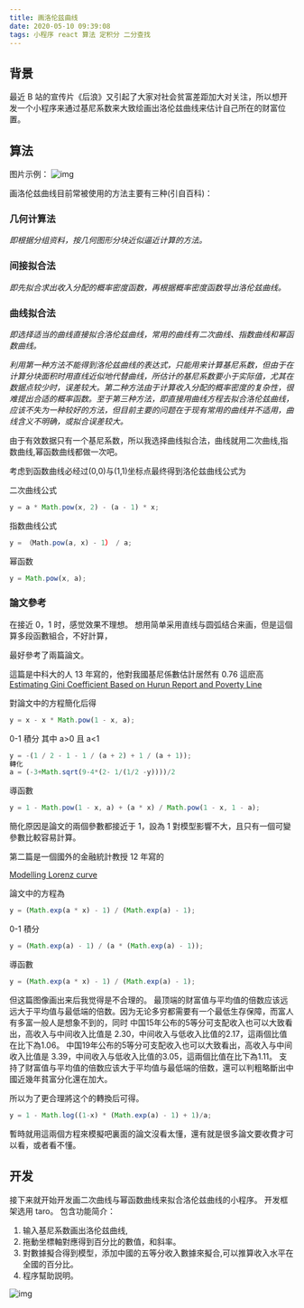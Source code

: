 ```yaml
---
title: 画洛伦兹曲线
date: 2020-05-10 09:39:08
tags: 小程序 react 算法 定积分 二分查找
---
```


## 背景

最近 B 站的宣传片《后浪》又引起了大家对社会贫富差距加大对关注，所以想开发一个小程序来通过基尼系数来大致绘画出洛伦兹曲线来估计自己所在的财富位置。

## 算法

图片示例：
![img](https://wiki.mbalib.com/w/images/f/f2/%E6%B4%9B%E4%BC%A6%E5%85%B9%E6%9B%B2%E7%BA%BF.jpg)

画洛伦兹曲线目前常被使用的方法主要有三种(引自百科)：

### 几何计算法

_即根据分组资料，按几何图形分块近似逼近计算的方法。_

### 间接拟合法

_即先拟合求出收入分配的概率密度函数，再根据概率密度函数导出洛伦兹曲线。_

### 曲线拟合法

_即选择适当的曲线直接拟合洛伦兹曲线，常用的曲线有二次曲线、指数曲线和幂函数曲线。_

_利用第一种方法不能得到洛伦兹曲线的表达式，只能用来计算基尼系数，但由于在计算分块面积时用直线近似地代替曲线，所估计的基尼系数要小于实际值，尤其在数据点较少时，误差较大。第二种方法由于计算收入分配的概率密度的复杂性，很难提出合适的概率函数。至于第三种方法，即直接用曲线方程去拟合洛伦兹曲线，应该不失为一种较好的方法，但目前主要的问题在于现有常用的曲线并不适用，曲线含义不明确，或拟合误差较大。_

由于有效数据只有一个基尼系数，所以我选择曲线拟合法，曲线就用二次曲线,指数曲线,幂函数曲线都做一次吧。

考虑到函数曲线必经过(0,0)与(1,1)坐标点最终得到洛伦兹曲线公式为

二次曲线公式

```js
y = a * Math.pow(x, 2) - (a - 1) * x;
```

指数曲线公式

```js
y = （Math.pow(a, x) - 1） / a;
```

幂函数

```js
y = Math.pow(x, a);
```

### 論文參考

在接近 0，1 时，感觉效果不理想。
想用简单采用直线与圆弧结合来画，但是這個算多段函數組合，不好計算，

最好參考了兩篇論文。

這篇是中科大的人 13 年寫的，他對我國基尼係數估計居然有 0.76 這麽高
[Estimating Gini Coefficient Based on Hurun Report and
Poverty Line](https://pdfs.semanticscholar.org/aef0/c2d36fb11588577f2982aee84e9610b33143.pdf)

對論文中的方程簡化后得

```js
y = x - x * Math.pow(1 - x, a);
```

0-1 積分
其中 a>0 且 a<1

```js
y = -(1 / 2 - 1 - 1 / (a + 2) + 1 / (a + 1));
轉化
a = (-3+Math.sqrt(9-4*(2- 1/(1/2 -y))))/2
```

導函數

```js
y = 1 - Math.pow(1 - x, a) + (a * x) / Math.pow(1 - x, 1 - a);
```

簡化原因是論文的兩個參數都接近于 1，設為 1 對模型影響不大，且只有一個可變參數比較容易計算。

第二篇是一個國外的金融統計教授 12 年寫的

[Modelling Lorenz curve](https://pdfs.semanticscholar.org/b58f/fd3ba37cd5d4a81a8e7eb6026e0b3a4d24a5.pdf)

論文中的方程為

```js
y = (Math.exp(a * x) - 1) / (Math.exp(a) - 1);
```

0-1 積分

```js
y = (Math.exp(a) - 1) / (a * (Math.exp(a) - 1));
```

導函數

```js
y = (Math.exp(a * x) - 1) / (Math.exp(a) - 1);

```

但这篇图像画出来后我觉得是不合理的。
最顶端的财富值与平均值的倍数应该远远大于平均值与最低端的倍数。因为无论多穷都需要有一个最低生存保障，而富人有多富一般人是想象不到的，同时
中国15年公布的5等分可支配收入也可以大致看出，高收入与中间收入比值是 2.30，中间收入与低收入比值的2.17，這兩個比值在比下為1.06。
中国19年公布的5等分可支配收入也可以大致看出，高收入与中间收入比值是 3.39，中间收入与低收入比值的3.05，這兩個比值在比下為1.11。
支持了财富值与平均值的倍数应该大于平均值与最低端的倍数，還可以判粗略斷出中國近幾年貧富分化還在加大。

所以为了更合理將这个的轉換后可得。

```js
y = 1 - Math.log((1-x) * (Math.exp(a) - 1) + 1)/a;  
```



暫時就用這兩個方程來模擬吧裏面的論文沒看太懂，還有就是很多論文要收費才可以看，或者看不懂。

## 开发

接下来就开始开发画二次曲线与幂函数曲线来拟合洛伦兹曲线的小程序。
开发框架选用 taro。
包含功能简介：

1. 输入基尼系数画出洛伦兹曲线,
1. 拖動坐標軸對應得到百分比的數值，和斜率。
1. 對數據擬合得到模型，添加中國的五等分收入數據來擬合,可以推算收入水平在全國的百分比。
1. 程序幫助説明。

![img](https://pic4.zhimg.com/80/v2-f33e0a949732556e6f3ab6d508fe5203_1440w.jpg)